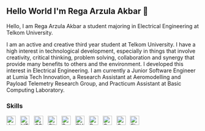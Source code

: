 ## Hello World I'm Rega Arzula Akbar 👋

Hello, I am Rega Arzula Akbar a student majoring in Electrical Engineering at Telkom University.

I am an active and creative third year student at Telkom University. I have a high interest in technological development, especially in things that involve creativity, critical thinking, problem solving, collaboration and synergy that provide many benefits to others and the environment. I developed this interest in Electrical Engineering. I am currently a Junior Software Engineer at Lumia Tech Innovation, a Research Assistant at Aeromodelling and Payload Telemetry Research Group, and Practicum Assistant at Basic Computing Laboratory.

### Skills

<!-- pakai badge kecil icon-only -->
<img src="https://cdn.jsdelivr.net/npm/simple-icons@v8/icons/javascript.svg" alt="JavaScript" width="24" height="24" style="margin-right:8px"/>
<img src="https://cdn.jsdelivr.net/npm/simple-icons@v8/icons/html5.svg" alt="HTML5" width="24" height="24" style="margin-right:8px"/>
<img src="https://cdn.jsdelivr.net/npm/simple-icons@v8/icons/css3.svg" alt="CSS3" width="24" height="24" style="margin-right:8px"/>
<img src="https://cdn.jsdelivr.net/npm/simple-icons@v8/icons/git.svg" alt="Git" width="24" height="24" style="margin-right:8px"/>
<img src="https://cdn.jsdelivr.net/npm/simple-icons@v8/icons/react.svg" alt="React" width="24" height="24" style="margin-right:8px"/>
<img src="https://cdn.jsdelivr.net/npm/simple-icons@v8/icons/php.svg" alt="PHP" width="24" height="24" style="margin-right:8px"/>
<img src="https://cdn.jsdelivr.net/npm/simple-icons@v8/icons/python.svg" alt="Python" width="24" height="24" style="margin-right:8px"/>
<img src="https://cdn.jsdelivr.net/npm/simple-icons@v8/icons/c.svg" alt="C" width="24" height="24" style="margin-right:8px"/>
<img src="https://cdn.jsdelivr.net/npm/simple-icons@v8/icons/cplusplus.svg" alt="C++" width="24" height="24" style="margin-right:8px"/>
<img src="https://cdn.jsdelivr.net/npm/simple-icons@v8/icons/figma.svg" alt="Figma" width="24" height="24" style="margin-right:8px"/>

